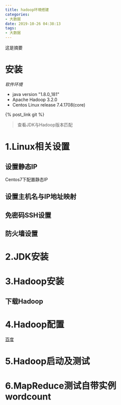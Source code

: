 ```yaml
---
title: hadoop环境搭建
categories:
- 大数据
date: 2019-10-26 04:38:13
tags:
- 大数据
---
```

这是摘要
<!-- more -->
# 安装
*软件环境*
* java version "1.8.0_181"
* Apache Hadoop 3.2.0
* Centos Linux release 7.4.1708(core)

{% post_link git %}

> 查看JDK与Hadoop版本匹配

# 1.Linux相关设置
## 设置静态IP
Centos7下配置静态IP
## 设置主机名与IP地址映射
## 免密码SSH设置
## 防火墙设置
# 2.JDK安装
# 3.Hadoop安装
## 下载Hadoop
# 4.Hadoop配置
[百度](docker "sdf")
# 5.Hadoop启动及测试
# 6.MapReduce测试自带实例wordcount